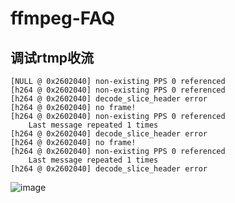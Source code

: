 # ffmpeg-FAQ

## 调试rtmp收流

```
[NULL @ 0x2602040] non-existing PPS 0 referenced
[h264 @ 0x2602040] non-existing PPS 0 referenced
[h264 @ 0x2602040] decode_slice_header error
[h264 @ 0x2602040] no frame!
[h264 @ 0x2602040] non-existing PPS 0 referenced
    Last message repeated 1 times
[h264 @ 0x2602040] decode_slice_header error
[h264 @ 0x2602040] no frame!
[h264 @ 0x2602040] non-existing PPS 0 referenced
    Last message repeated 1 times
[h264 @ 0x2602040] decode_slice_header error
```

![image](https://github.com/user-attachments/assets/aff39ca8-0109-4d2d-9762-2f6817cbbe96)
